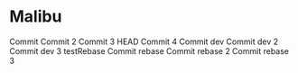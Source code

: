 # Malibu
Commit
Commit 2
Commit 3
HEAD
Commit 4
Commit dev 
Commit dev 2 
Commit dev 3
testRebase
Commit rebase
Commit rebase 2
Commit rebase 3